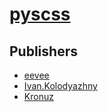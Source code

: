 # [pyscss](https://pypi.org/project/pyscss)



## Publishers
- [eevee](https://pypi.org/user/eevee)
- [Ivan.Kolodyazhny](https://pypi.org/user/Ivan.Kolodyazhny)
- [Kronuz](https://pypi.org/user/Kronuz)


